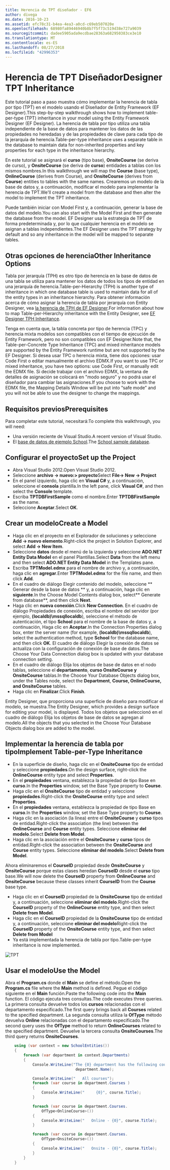 ```yaml
---
title: Herencia de TPT diseñador - EF6
author: divega
ms.date: 2016-10-23
ms.assetid: efc78c31-b4ea-4ea3-a0cd-c69eb507020e
ms.openlocfilehash: 68980fa89446940b8b7f5f73c519d38e727a9039
ms.sourcegitcommit: dadee5905ada9ecdbae28363a682950383ce3e10
ms.translationtype: MT
ms.contentlocale: es-ES
ms.lasthandoff: 08/27/2018
ms.locfileid: "42996353"
---
```

# <a name="designer-tpt-inheritance"></a><span data-ttu-id="64d19-102">Herencia de TPT Diseñador</span><span class="sxs-lookup"><span data-stu-id="64d19-102">Designer TPT Inheritance</span></span>
<span data-ttu-id="64d19-103">Este tutorial paso a paso muestra cómo implementar la herencia de tabla por tipo (TPT) en el modelo usando el Diseñador de Entity Framework (EF Designer).</span><span class="sxs-lookup"><span data-stu-id="64d19-103">This step-by-step walkthrough shows how to implement table-per-type (TPT) inheritance in your model using the Entity Framework Designer (EF Designer).</span></span> <span data-ttu-id="64d19-104">La herencia de tabla por tipo utiliza una tabla independiente de la base de datos para mantener los datos de las propiedades no heredadas y de las propiedades de clave para cada tipo de la jerarquía de herencia.</span><span class="sxs-lookup"><span data-stu-id="64d19-104">Table-per-type inheritance uses a separate table in the database to maintain data for non-inherited properties and key properties for each type in the inheritance hierarchy.</span></span>

<span data-ttu-id="64d19-105">En este tutorial se asignará el **curso** (tipo base), **OnsiteCourse** (se deriva de curso), y **OnsiteCourse** (se deriva de **curso**) entidades a tablas con los mismos nombres.</span><span class="sxs-lookup"><span data-stu-id="64d19-105">In this walkthrough we will map the **Course** (base type), **OnlineCourse** (derives from Course), and **OnsiteCourse** (derives from **Course**) entities to tables with the same names.</span></span> <span data-ttu-id="64d19-106">Crearemos un modelo de la base de datos y, a continuación, modificar el modelo para implementar la herencia de TPT.</span><span class="sxs-lookup"><span data-stu-id="64d19-106">We'll create a model from the database and then alter the model to implement the TPT inheritance.</span></span>

<span data-ttu-id="64d19-107">Puede también iniciar con Model First y, a continuación, generar la base de datos del modelo.</span><span class="sxs-lookup"><span data-stu-id="64d19-107">You can also start with the Model First and then generate the database from the model.</span></span> <span data-ttu-id="64d19-108">EF Designer usa la estrategia de TPT de forma predeterminada y, por lo que cualquier herencia en el modelo se asignan a tablas independientes.</span><span class="sxs-lookup"><span data-stu-id="64d19-108">The EF Designer uses the TPT strategy by default and so any inheritance in the model will be mapped to separate tables.</span></span>

## <a name="other-inheritance-options"></a><span data-ttu-id="64d19-109">Otras opciones de herencia</span><span class="sxs-lookup"><span data-stu-id="64d19-109">Other Inheritance Options</span></span>

<span data-ttu-id="64d19-110">Tabla por jerarquía (TPH) es otro tipo de herencia en la base de datos de una tabla se utiliza para mantener los datos de todos los tipos de entidad en una jerarquía de herencia.</span><span class="sxs-lookup"><span data-stu-id="64d19-110">Table-per-Hierarchy (TPH) is another type of inheritance in which one database table is used to maintain data for all of the entity types in an inheritance hierarchy.</span></span>  <span data-ttu-id="64d19-111">Para obtener información acerca de cómo asignar la herencia de tabla por jerarquía con Entity Designer, vea [la herencia de TPH de EF Designer](~/ef6/modeling/designer/inheritance/tph.md).</span><span class="sxs-lookup"><span data-stu-id="64d19-111">For information about how to map Table-per-Hierarchy inheritance with the Entity Designer, see [EF Designer TPH Inheritance](~/ef6/modeling/designer/inheritance/tph.md).</span></span> 

<span data-ttu-id="64d19-112">Tenga en cuenta que, la tabla concreta por tipo de herencia (TPC) y herencia mixta modelos son compatibles con el tiempo de ejecución de Entity Framework, pero no son compatibles con EF Designer.</span><span class="sxs-lookup"><span data-stu-id="64d19-112">Note that, the Table-per-Concrete Type Inheritance (TPC) and mixed inheritance models are supported by the Entity Framework runtime but are not supported by the EF Designer.</span></span> <span data-ttu-id="64d19-113">Si desea usar TPC o herencia mixta, tiene dos opciones: usar Code First o editar manualmente el archivo EDMX.</span><span class="sxs-lookup"><span data-stu-id="64d19-113">If you want to use TPC or mixed inheritance, you have two options: use Code First, or manually edit the EDMX file.</span></span> <span data-ttu-id="64d19-114">Si decide trabajar con el archivo EDMX, la ventana de detalles de asignación se colocará en "modo seguro" y no podrá usar el diseñador para cambiar las asignaciones.</span><span class="sxs-lookup"><span data-stu-id="64d19-114">If you choose to work with the EDMX file, the Mapping Details Window will be put into “safe mode” and you will not be able to use the designer to change the mappings.</span></span>

## <a name="prerequisites"></a><span data-ttu-id="64d19-115">Requisitos previos</span><span class="sxs-lookup"><span data-stu-id="64d19-115">Prerequisites</span></span>

<span data-ttu-id="64d19-116">Para completar este tutorial, necesitará:</span><span class="sxs-lookup"><span data-stu-id="64d19-116">To complete this walkthrough, you will need:</span></span>

- <span data-ttu-id="64d19-117">Una versión reciente de Visual Studio.</span><span class="sxs-lookup"><span data-stu-id="64d19-117">A recent version of Visual Studio.</span></span>
- <span data-ttu-id="64d19-118">El [base de datos de ejemplo School](~/ef6/resources/school-database.md).</span><span class="sxs-lookup"><span data-stu-id="64d19-118">The [School sample database](~/ef6/resources/school-database.md).</span></span>

## <a name="set-up-the-project"></a><span data-ttu-id="64d19-119">Configurar el proyecto</span><span class="sxs-lookup"><span data-stu-id="64d19-119">Set up the Project</span></span>

-   <span data-ttu-id="64d19-120">Abra Visual Studio 2012.</span><span class="sxs-lookup"><span data-stu-id="64d19-120">Open Visual Studio 2012.</span></span>
-   <span data-ttu-id="64d19-121">Seleccione **archivo -&gt; nuevo:&gt; proyecto**</span><span class="sxs-lookup"><span data-stu-id="64d19-121">Select **File-&gt; New -&gt; Project**</span></span>
-   <span data-ttu-id="64d19-122">En el panel izquierdo, haga clic en **Visual C\#** y, a continuación, seleccione el **consola** plantilla.</span><span class="sxs-lookup"><span data-stu-id="64d19-122">In the left pane, click **Visual C\#**, and then select the **Console** template.</span></span>
-   <span data-ttu-id="64d19-123">Escriba **TPTDBFirstSample** como el nombre.</span><span class="sxs-lookup"><span data-stu-id="64d19-123">Enter **TPTDBFirstSample** as the name.</span></span>
-   <span data-ttu-id="64d19-124">Seleccione **Aceptar**.</span><span class="sxs-lookup"><span data-stu-id="64d19-124">Select **OK**.</span></span>

## <a name="create-a-model"></a><span data-ttu-id="64d19-125">Crear un modelo</span><span class="sxs-lookup"><span data-stu-id="64d19-125">Create a Model</span></span>

-   <span data-ttu-id="64d19-126">Haga clic en el proyecto en el Explorador de soluciones y seleccione **Add -&gt; nuevo elemento**.</span><span class="sxs-lookup"><span data-stu-id="64d19-126">Right-click the project in Solution Explorer, and select **Add -&gt; New Item**.</span></span>
-   <span data-ttu-id="64d19-127">Seleccione **datos** desde el menú de la izquierda y seleccione **ADO.NET Entity Data Model** en el panel Plantillas.</span><span class="sxs-lookup"><span data-stu-id="64d19-127">Select **Data** from the left menu and then select **ADO.NET Entity Data Model** in the Templates pane.</span></span>
-   <span data-ttu-id="64d19-128">Escriba **TPTModel.edmx** para el nombre de archivo y, a continuación, haga clic en **agregar**.</span><span class="sxs-lookup"><span data-stu-id="64d19-128">Enter **TPTModel.edmx** for the file name, and then click **Add**.</span></span>
-   <span data-ttu-id="64d19-129">En el cuadro de diálogo Elegir contenido del modelo, seleccione ** Generar desde la base de datos ** y, a continuación, haga clic en **siguiente**.</span><span class="sxs-lookup"><span data-stu-id="64d19-129">In the Choose Model Contents dialog box, select** Generate from database**, and then click **Next**.</span></span>
-   <span data-ttu-id="64d19-130">Haga clic en **nueva conexión**.</span><span class="sxs-lookup"><span data-stu-id="64d19-130">Click **New Connection**.</span></span>
    <span data-ttu-id="64d19-131">En el cuadro de diálogo Propiedades de conexión, escriba el nombre del servidor (por ejemplo, **(localdb)\\mssqllocaldb**), seleccione el método de autenticación, el tipo **School** para el nombre de la base de datos y, a continuación, Haga clic en **Aceptar**.</span><span class="sxs-lookup"><span data-stu-id="64d19-131">In the Connection Properties dialog box, enter the server name (for example, **(localdb)\\mssqllocaldb**), select the authentication method, type **School** for the database name, and then click **OK**.</span></span>
    <span data-ttu-id="64d19-132">El cuadro de diálogo Elegir la conexión de datos se actualiza con la configuración de conexión de base de datos.</span><span class="sxs-lookup"><span data-stu-id="64d19-132">The Choose Your Data Connection dialog box is updated with your database connection setting.</span></span>
-   <span data-ttu-id="64d19-133">En el cuadro de diálogo Elija los objetos de base de datos en el nodo tablas, seleccione el **departamento**, **curso OnsiteCourse y OnsiteCourse** tablas.</span><span class="sxs-lookup"><span data-stu-id="64d19-133">In the Choose Your Database Objects dialog box, under the Tables node, select the **Department**, **Course, OnlineCourse, and OnsiteCourse** tables.</span></span>
-   <span data-ttu-id="64d19-134">Haga clic en **Finalizar**.</span><span class="sxs-lookup"><span data-stu-id="64d19-134">Click **Finish**.</span></span>

<span data-ttu-id="64d19-135">Entity Designer, que proporciona una superficie de diseño para modificar el modelo, se muestra.</span><span class="sxs-lookup"><span data-stu-id="64d19-135">The Entity Designer, which provides a design surface for editing your model, is displayed.</span></span> <span data-ttu-id="64d19-136">Todos los objetos que seleccionó en el cuadro de diálogo Elija los objetos de base de datos se agregan al modelo.</span><span class="sxs-lookup"><span data-stu-id="64d19-136">All the objects that you selected in the Choose Your Database Objects dialog box are added to the model.</span></span>

## <a name="implement-table-per-type-inheritance"></a><span data-ttu-id="64d19-137">Implementar la herencia de tabla por tipo</span><span class="sxs-lookup"><span data-stu-id="64d19-137">Implement Table-per-Type Inheritance</span></span>

-   <span data-ttu-id="64d19-138">En la superficie de diseño, haga clic en el **OnsiteCourse** tipo de entidad y seleccione **propiedades**.</span><span class="sxs-lookup"><span data-stu-id="64d19-138">On the design surface, right-click the **OnlineCourse** entity type and select **Properties**.</span></span>
-   <span data-ttu-id="64d19-139">En el **propiedades** ventana, establezca la propiedad de tipo Base en **curso**.</span><span class="sxs-lookup"><span data-stu-id="64d19-139">In the **Properties** window, set the Base Type property to **Course**.</span></span>
-   <span data-ttu-id="64d19-140">Haga clic en el **OnsiteCourse** tipo de entidad y seleccione **propiedades**.</span><span class="sxs-lookup"><span data-stu-id="64d19-140">Right-click the **OnsiteCourse** entity type and select **Properties**.</span></span>
-   <span data-ttu-id="64d19-141">En el **propiedades** ventana, establezca la propiedad de tipo Base en **curso**.</span><span class="sxs-lookup"><span data-stu-id="64d19-141">In the **Properties** window, set the Base Type property to **Course**.</span></span>
-   <span data-ttu-id="64d19-142">Haga clic en la asociación (la línea) entre el **OnsiteCourse** y **curso** tipos de entidad.</span><span class="sxs-lookup"><span data-stu-id="64d19-142">Right-click the association (the line) between the **OnlineCourse** and **Course** entity types.</span></span>
    <span data-ttu-id="64d19-143">Seleccione **eliminar del modelo**.</span><span class="sxs-lookup"><span data-stu-id="64d19-143">Select **Delete from Model**.</span></span>
-   <span data-ttu-id="64d19-144">Haga clic en la asociación entre el **OnsiteCourse** y **curso** tipos de entidad.</span><span class="sxs-lookup"><span data-stu-id="64d19-144">Right-click the association between the **OnsiteCourse** and **Course** entity types.</span></span>
    <span data-ttu-id="64d19-145">Seleccione **eliminar del modelo**.</span><span class="sxs-lookup"><span data-stu-id="64d19-145">Select **Delete from Model**.</span></span>

<span data-ttu-id="64d19-146">Ahora eliminaremos el **CourseID** propiedad desde **OnsiteCourse** y **OnsiteCourse** porque estas clases heredan **CourseID** desde el **curso** tipo base.</span><span class="sxs-lookup"><span data-stu-id="64d19-146">We will now delete the **CourseID** property from **OnlineCourse** and **OnsiteCourse** because these classes inherit **CourseID** from the **Course** base type.</span></span>

-   <span data-ttu-id="64d19-147">Haga clic en el **CourseID** propiedad de la **OnsiteCourse** tipo de entidad y, a continuación, seleccione **eliminar del modelo**.</span><span class="sxs-lookup"><span data-stu-id="64d19-147">Right-click the **CourseID** property of the **OnlineCourse** entity type, and then select **Delete from Model**.</span></span>
-   <span data-ttu-id="64d19-148">Haga clic en el **CourseID** propiedad de la **OnsiteCourse** tipo de entidad y, a continuación, seleccione **eliminar del modelo**</span><span class="sxs-lookup"><span data-stu-id="64d19-148">Right-click the **CourseID** property of the **OnsiteCourse** entity type, and then select **Delete from Model**</span></span>
-   <span data-ttu-id="64d19-149">Ya está implementada la herencia de tabla por tipo.</span><span class="sxs-lookup"><span data-stu-id="64d19-149">Table-per-type inheritance is now implemented.</span></span>

![TPT](~/ef6/media/tpt.png)

## <a name="use-the-model"></a><span data-ttu-id="64d19-151">Usar el modelo</span><span class="sxs-lookup"><span data-stu-id="64d19-151">Use the Model</span></span>

<span data-ttu-id="64d19-152">Abra el **Program.cs** donde el **Main** se define el método.</span><span class="sxs-lookup"><span data-stu-id="64d19-152">Open the **Program.cs** file where the **Main** method is defined.</span></span> <span data-ttu-id="64d19-153">Pegue el código siguiente en el **Main** función.</span><span class="sxs-lookup"><span data-stu-id="64d19-153">Paste the following code into the **Main** function.</span></span> <span data-ttu-id="64d19-154">El código ejecuta tres consultas.</span><span class="sxs-lookup"><span data-stu-id="64d19-154">The code executes three queries.</span></span> <span data-ttu-id="64d19-155">La primera consulta devuelve todos los **cursos** relacionadas con el departamento especificado.</span><span class="sxs-lookup"><span data-stu-id="64d19-155">The first query brings back all **Courses** related to the specified department.</span></span> <span data-ttu-id="64d19-156">La segunda consulta utiliza la **OfType** método devuelva **Online** relacionadas con el departamento especificado.</span><span class="sxs-lookup"><span data-stu-id="64d19-156">The second query uses the **OfType** method to return **OnlineCourses** related to the specified department.</span></span> <span data-ttu-id="64d19-157">Devuelve la tercera consulta **OnsiteCourses**.</span><span class="sxs-lookup"><span data-stu-id="64d19-157">The third query returns **OnsiteCourses**.</span></span>

``` csharp
    using (var context = new SchoolEntities())
    {
        foreach (var department in context.Departments)
        {
            Console.WriteLine("The {0} department has the following courses:",
                               department.Name);

            Console.WriteLine("   All courses");
            foreach (var course in department.Courses )
            {
                Console.WriteLine("     {0}", course.Title);
            }

            foreach (var course in department.Courses.
                OfType<OnlineCourse>())
            {
                Console.WriteLine("   Online - {0}", course.Title);
            }

            foreach (var course in department.Courses.
                OfType<OnsiteCourse>())
            {
                Console.WriteLine("   Onsite - {0}", course.Title);
            }
        }
    }
```
